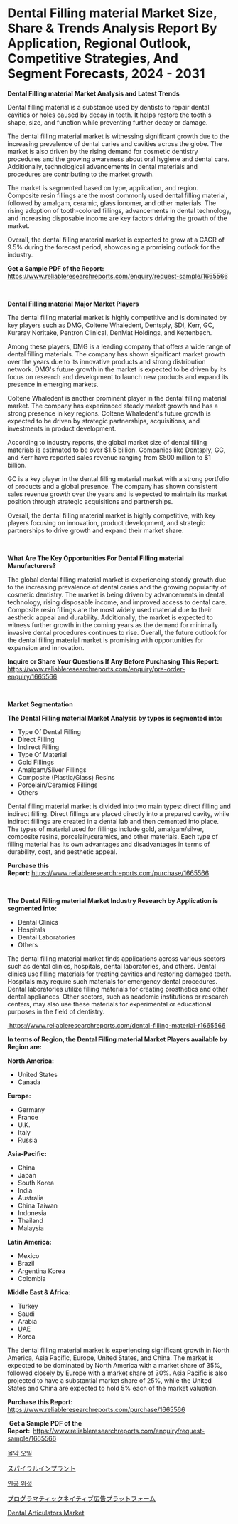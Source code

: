 <p><h1>Dental Filling material Market Size, Share & Trends Analysis Report By Application, Regional Outlook, Competitive Strategies, And Segment Forecasts, 2024 - 2031</h1></p><p><strong>Dental Filling material Market Analysis and Latest Trends</strong></p>
<p><p>Dental filling material is a substance used by dentists to repair dental cavities or holes caused by decay in teeth. It helps restore the tooth's shape, size, and function while preventing further decay or damage.</p><p>The dental filling material market is witnessing significant growth due to the increasing prevalence of dental caries and cavities across the globe. The market is also driven by the rising demand for cosmetic dentistry procedures and the growing awareness about oral hygiene and dental care. Additionally, technological advancements in dental materials and procedures are contributing to the market growth.</p><p>The market is segmented based on type, application, and region. Composite resin fillings are the most commonly used dental filling material, followed by amalgam, ceramic, glass ionomer, and other materials. The rising adoption of tooth-colored fillings, advancements in dental technology, and increasing disposable income are key factors driving the growth of the market.</p><p>Overall, the dental filling material market is expected to grow at a CAGR of 9.5% during the forecast period, showcasing a promising outlook for the industry.</p></p>
<p><strong>Get a Sample PDF of the Report:&nbsp;</strong> <a href="https://www.reliableresearchreports.com/enquiry/request-sample/1665566">https://www.reliableresearchreports.com/enquiry/request-sample/1665566</a></p>
<p>&nbsp;</p>
<p><strong>Dental Filling material Major Market Players</strong></p>
<p><p>The dental filling material market is highly competitive and is dominated by key players such as DMG, Coltene Whaledent, Dentsply, SDI, Kerr, GC, Kuraray Noritake, Pentron Clinical, DenMat Holdings, and Kettenbach. </p><p>Among these players, DMG is a leading company that offers a wide range of dental filling materials. The company has shown significant market growth over the years due to its innovative products and strong distribution network. DMG's future growth in the market is expected to be driven by its focus on research and development to launch new products and expand its presence in emerging markets.</p><p>Coltene Whaledent is another prominent player in the dental filling material market. The company has experienced steady market growth and has a strong presence in key regions. Coltene Whaledent's future growth is expected to be driven by strategic partnerships, acquisitions, and investments in product development.</p><p>According to industry reports, the global market size of dental filling materials is estimated to be over $1.5 billion. Companies like Dentsply, GC, and Kerr have reported sales revenue ranging from $500 million to $1 billion.</p><p>GC is a key player in the dental filling material market with a strong portfolio of products and a global presence. The company has shown consistent sales revenue growth over the years and is expected to maintain its market position through strategic acquisitions and partnerships.</p><p>Overall, the dental filling material market is highly competitive, with key players focusing on innovation, product development, and strategic partnerships to drive growth and expand their market share.</p></p>
<p>&nbsp;</p>
<p><strong>What Are The Key Opportunities For Dental Filling material Manufacturers?</strong></p>
<p><p>The global dental filling material market is experiencing steady growth due to the increasing prevalence of dental caries and the growing popularity of cosmetic dentistry. The market is being driven by advancements in dental technology, rising disposable income, and improved access to dental care. Composite resin fillings are the most widely used material due to their aesthetic appeal and durability. Additionally, the market is expected to witness further growth in the coming years as the demand for minimally invasive dental procedures continues to rise. Overall, the future outlook for the dental filling material market is promising with opportunities for expansion and innovation.</p></p>
<p><strong>Inquire or Share Your Questions If Any Before Purchasing This Report:</strong> <a href="https://www.reliableresearchreports.com/enquiry/pre-order-enquiry/1665566">https://www.reliableresearchreports.com/enquiry/pre-order-enquiry/1665566</a></p>
<p>&nbsp;</p>
<p><strong>Market Segmentation</strong></p>
<p><strong>The Dental Filling material Market Analysis by types is segmented into:</strong></p>
<p><ul><li>Type Of Dental Filling</li><li>Direct Filling</li><li>Indirect Filling</li><li>Type Of Material</li><li>Gold Fillings</li><li>Amalgam/Silver Fillings</li><li>Composite (Plastic/Glass) Resins</li><li>Porcelain/Ceramics Fillings</li><li>Others</li></ul></p>
<p><p>Dental filling material market is divided into two main types: direct filling and indirect filling. Direct fillings are placed directly into a prepared cavity, while indirect fillings are created in a dental lab and then cemented into place. The types of material used for fillings include gold, amalgam/silver, composite resins, porcelain/ceramics, and other materials. Each type of filling material has its own advantages and disadvantages in terms of durability, cost, and aesthetic appeal.</p></p>
<p><strong>Purchase this Report:&nbsp;</strong><a href="https://www.reliableresearchreports.com/purchase/1665566">https://www.reliableresearchreports.com/purchase/1665566</a></p>
<p>&nbsp;</p>
<p><strong>The Dental Filling material Market Industry Research by Application is segmented into:</strong></p>
<p><ul><li>Dental Clinics</li><li>Hospitals</li><li>Dental Laboratories</li><li>Others</li></ul></p>
<p><p>The dental filling material market finds applications across various sectors such as dental clinics, hospitals, dental laboratories, and others. Dental clinics use filling materials for treating cavities and restoring damaged teeth. Hospitals may require such materials for emergency dental procedures. Dental laboratories utilize filling materials for creating prosthetics and other dental appliances. Other sectors, such as academic institutions or research centers, may also use these materials for experimental or educational purposes in the field of dentistry.</p></p>
<p><a href="https://www.reliableresearchreports.com/dental-filling-material-r1665566">&nbsp;https://www.reliableresearchreports.com/dental-filling-material-r1665566</a></p>
<p><strong>In terms of Region, the Dental Filling material Market Players available by Region are:</strong></p>
<p>
    <p> <strong> North America: </strong>
        <ul>
            <li>United States</li>
            <li>Canada</li>
        </ul>
        </p> 
    <p> <strong> Europe: </strong>
        <ul>
            <li>Germany</li>
            <li>France</li>
            <li>U.K.</li>
            <li>Italy</li>
            <li>Russia</li>
        </ul>
        </p> 
    <p> <strong> Asia-Pacific: </strong>
        <ul>
            <li>China</li>
            <li>Japan</li>
            <li>South Korea</li>
            <li>India</li>
            <li>Australia</li>
            <li>China Taiwan</li>
            <li>Indonesia</li>
            <li>Thailand</li>
            <li>Malaysia</li>
        </ul>
        </p> 
    <p> <strong> Latin America: </strong>
        <ul>
            <li>Mexico</li>
            <li>Brazil</li>
            <li>Argentina Korea</li>
            <li>Colombia</li>
        </ul>
        </p> 
    <p> <strong> Middle East & Africa: </strong>
        <ul>
            <li>Turkey</li>
            <li>Saudi</li>
            <li>Arabia</li>
            <li>UAE</li>
            <li>Korea</li>
        </ul>
    </p>
    </p>
<p><p>The dental filling material market is experiencing significant growth in North America, Asia Pacific, Europe, United States, and China. The market is expected to be dominated by North America with a market share of 35%, followed closely by Europe with a market share of 30%. Asia Pacific is also projected to have a substantial market share of 25%, while the United States and China are expected to hold 5% each of the market valuation.</p></p>
<p><strong>Purchase this Report: </strong><a href="https://www.reliableresearchreports.com/purchase/1665566">https://www.reliableresearchreports.com/purchase/1665566</a></p>
<p>&nbsp;<strong>Get a Sample PDF of the Report:&nbsp;&nbsp;</strong><a href="https://www.reliableresearchreports.com/enquiry/request-sample/1665566">https://www.reliableresearchreports.com/enquiry/request-sample/1665566</a></p>
<p><strong></strong></p>
<p><p><a href="https://medium.com/@jomosley1999/%EB%AA%A9%EB%A0%88-%EC%98%A4%EC%9D%BC-%EC%8B%9C%EC%9E%A5%EC%9D%80-%EC%8B%9C%EC%9E%A5-%EC%A0%90%EC%9C%A0%EC%9C%A8-%EA%B7%9C%EB%AA%A8-%EB%B0%8F-2031%EB%85%84%EA%B9%8C%EC%A7%80-%EC%98%88%EC%B8%A1%EB%90%9C-%EC%98%88%EC%B8%A1%EC%97%90-%EC%B4%88%EC%A0%90%EC%9D%84-%EB%A7%9E%EC%B6%94%EA%B3%A0-%EC%9E%88%EC%8A%B5%EB%8B%88%EB%8B%A4-f953c48b4b3f">몰약 오일</a></p><p><a href="https://github.com/EmoryYundt1935/Market-Research-Report-List-1/blob/main/185941846640.md">スパイラルインプラント</a></p><p><a href="https://github.com/CliftonFisher9067/Market-Research-Report-List-1/blob/main/473951742523.md">인공 위성</a></p><p><a href="https://medium.com/@barrymundy88/%E3%83%97%E3%83%AD%E3%82%B0%E3%83%A9%E3%83%9E%E3%83%86%E3%82%A3%E3%83%83%E3%82%AF%E3%83%8D%E3%82%A4%E3%83%86%E3%82%A3%E3%83%96%E5%BA%83%E5%91%8A%E3%83%97%E3%83%A9%E3%83%83%E3%83%88%E3%83%95%E3%82%A9%E3%83%BC%E3%83%A0%E3%81%AE%E5%B8%82%E5%A0%B4%E5%8B%95%E5%90%91-%E5%B8%82%E5%A0%B4%E3%81%AE%E3%83%88%E3%83%AC%E3%83%B3%E3%83%89-%E6%88%90%E9%95%B7-2024%E5%B9%B4%E3%81%8B%E3%82%892031%E5%B9%B4%E3%81%BE%E3%81%A7%E3%81%AE%E4%BA%88%E6%B8%AC-1f3340198e78">プログラマティックネイティブ広告プラットフォーム</a></p><p><a href="https://github.com/juancolorado15/Market-Research-Report-List-2/blob/main/dental-articulators-market.md">Dental Articulators Market</a></p></p>